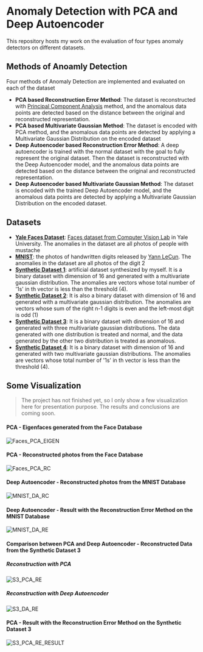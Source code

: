 # Anomaly Detection with PCA and Deep Autoencoder
This repository hosts my work on the evaluation of four types anomaly detectors on different datasets. 

## Methods of Anoamly Detection

Four methods of Anomaly Detection are implemented and evaluated on each of the dataset
- **PCA based Reconstruction Error Method**: The dataset is reconstructed with [Principal Component Analysis](https://en.wikipedia.org/wiki/Principal_component_analysis) method, and the anomalous data points are detected based on the distance between the original and reconstructed representation.
- **PCA based Multivariate Gaussian Method**: The dataset is encoded with PCA method, and the anomalous data points are detected by applying a Multivariate Gaussian Distribution on the encoded dataset
- **Deep Autoencoder based Reconstruction Error Method**: A deep autoencoder is trained with the normal dataset with the goal to fully represent the original dataset. Then the dataset is reconstructed with the Deep Autoencoder model, and the anomalous data points are detected based on the distance between the original and reconstructed representation.
- **Deep Autoencoder based Multivariate Gaussian Method**: The dataset is encoded with the trained Deep Autoencoder model, and the anomalous data points are detected by applying a Multivariate Gaussian Distribution on the encoded dataset.

## Datasets
- [**Yale Faces Dataset**](/Yale_Faces_Data): [Faces dataset from Computer Vision Lab](http://vision.ucsd.edu/~iskwak/ExtYaleDatabase/ExtYaleB.html) in Yale University. The anomalies in the dataset are all photos of people with mustache
- [**MNIST**](/MNIST): the photos of handwritten digits released by [Yann LeCun](http://yann.lecun.com/exdb/mnist/). The anomalies in the dataset are all photos of the digit 2
- [**Synthetic Dataset 1**](/Synthetic): artificial dataset synthesized by myself. It is a binary dataset with dimension of 16 and generated with a multivariate gaussian distribution. The anomalies are vectors whose total number of '1s' in th vector is less than the threshold (4).
- [**Synthetic Dataset 2**](/Synthetic_2): It is also a binary dataset with dimension of 16 and generated with a multivariate gaussian distribution. The anomalies are vectors whose sum of the right n-1 digits is even and the left-most digit is odd (1)
- [**Synthetic Dataset 3**](/Synthetic_3): It is a binary dataset with dimension of 16 and generated with three multivariate gaussian distributions. The data generated with one distribution is treated and normal, and the data generated by the other two distribution is treated as anomalous.
- [**Synthetic Dataset 4**](/Synthetic_4): It is a binary dataset with dimension of 16 and generated with two multivariate gaussian distributions. The anomalies are vectors whose total number of '1s' in th vector is less than the threshold (4).

## Some Visualization
> The project has not finished yet, so I only show a few visualization here for presentation purpose. The results and conclusions are coming soon.

#### PCA - Eigenfaces generated from the Face Database
![Faces_PCA_EIGEN](/Reports/Screenshots/rm_faces_eigenfaces.png)


#### PCA - Reconstructed photos from the Face Database
![Faces_PCA_RC](/Reports/Screenshots/rm_faces_rc.png)

#### Deep Autoencoder - Reconstructed photos from the MNIST Database
![MNIST_DA_RC](/Reports/Screenshots/rm_mnist_rc.png)

#### Deep Autoencoder - Result with the Reconstruction Error Method on the MNIST Database
![MNIST_DA_RE](/Reports/Screenshots/rm_mnist_da_re_result.png)

#### Comparison between PCA and Deep Autoencoder - Reconstructed Data from the Synthetic Dataset 3
##### Reconstruction with PCA
![S3_PCA_RE](/Reports/Screenshots/rm_PCA_REC_PLOT_SD3.png)
##### Reconstruction with Deep Autoencoder
![S3_DA_RE](/Reports/Screenshots/rm_AUT_REC_PLOT_SD3.png)

#### PCA - Result with the Reconstruction Error Method on the Synthetic Dataset 3
![S3_PCA_RE_RESULT](/Reports/Screenshots/rm_PCA_REC_SD3.png)

